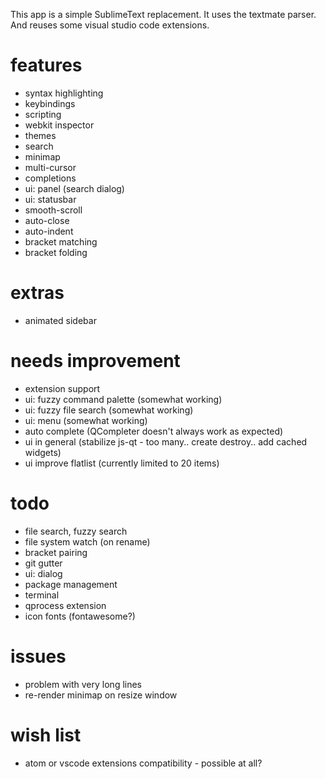 This app is a simple SublimeText replacement.
It uses the textmate parser. And reuses some visual studio code extensions.

# features
* syntax highlighting
* keybindings
* scripting
* webkit inspector
* themes
* search
* minimap
* multi-cursor
* completions
* ui: panel (search dialog)
* ui: statusbar
* smooth-scroll
* auto-close
* auto-indent
* bracket matching
* bracket folding

# extras
* animated sidebar

# needs improvement
* extension support
* ui: fuzzy command palette (somewhat working)
* ui: fuzzy file search (somewhat working)
* ui: menu (somewhat working)
* auto complete (QCompleter doesn't always work as expected)
* ui in general (stabilize js-qt - too many.. create destroy.. add cached widgets)
* ui improve flatlist (currently limited to 20 items)

# todo
* file search, fuzzy search
* file system watch (on rename)
* bracket pairing
* git gutter
* ui: dialog
* package management
* terminal
* qprocess extension
* icon fonts (fontawesome?)

# issues
* problem with very long lines
* re-render minimap on resize window

# wish list
* atom or vscode extensions compatibility - possible at all?

